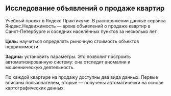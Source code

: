## Исследование объявлений о продаже квартир

Учебный проект в Яндекс Практикуме. В распоряжении данные сервиса Яндекс.Недвижимость — архив объявлений о продаже квартир в Санкт-Петербурге и соседних населённых пунктов за несколько лет.

**Цель:** научиться определять рыночную стоимость объектов недвижимости.

**Задача:** установить параметры. Это позволит построить автоматизированную систему: она отследит аномалии и мошенническую деятельность.

По каждой квартире на продажу доступны два вида данных. Первые вписаны пользователем, вторые — получены автоматически на основе картографических данных.
